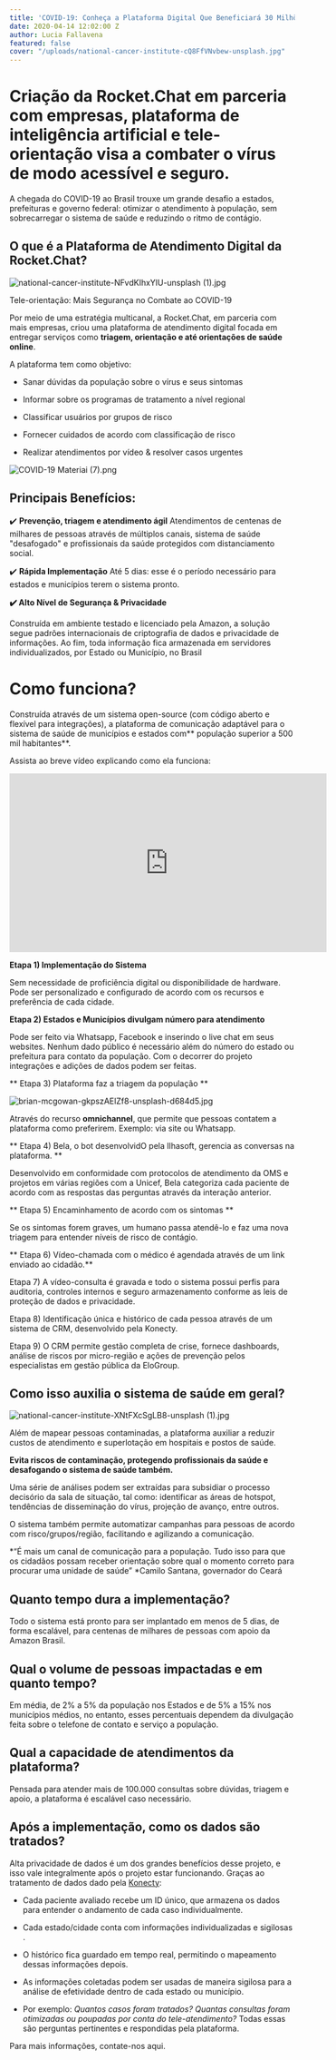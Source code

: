 ```yaml
---
title: 'COVID-19: Conheça a Plataforma Digital Que Beneficiará 30 Milhões de Brasileiros'
date: 2020-04-14 12:02:00 Z
author: Lucia Fallavena
featured: false
cover: "/uploads/national-cancer-institute-cQ8FfVNvbew-unsplash.jpg"
---
```


# Criação da Rocket.Chat em parceria com empresas, plataforma de inteligência artificial e tele-orientação visa a combater o vírus de modo acessível e seguro.

A chegada do COVID-19 ao Brasil trouxe um  grande desafio a estados, prefeituras e governo federal: otimizar o atendimento à população, sem sobrecarregar o sistema de saúde e reduzindo o ritmo de contágio.

## O que é a Plataforma de Atendimento Digital da Rocket.Chat?

![national-cancer-institute-NFvdKIhxYlU-unsplash (1).jpg](/uploads/national-cancer-institute-NFvdKIhxYlU-unsplash%20(1).jpg)

Tele-orientação: Mais Segurança no Combate ao COVID-19

Por meio de uma estratégia multicanal, a Rocket.Chat, em parceria com mais empresas, criou uma plataforma de atendimento digital focada em entregar serviços como **triagem, orientação e até orientações de saúde online**.

A plataforma tem como objetivo:

* Sanar dúvidas da população sobre o vírus e seus sintomas

* Informar sobre os programas de tratamento a nível regional

* Classificar usuários por grupos de risco

* Fornecer cuidados de acordo com classificação de risco

* Realizar atendimentos por vídeo & resolver casos urgentes

![COVID-19 Materiai (7).png](/uploads/COVID-19%20Materiai%20(7).png)

## Principais Benefícios:

✔️ **Prevenção, triagem e atendimento ágil**
Atendimentos de centenas de milhares de pessoas através de múltiplos canais, sistema de saúde "desafogado" e profissionais da saúde protegidos com distanciamento social.

✔️ **Rápida Implementação**
Até 5 dias: esse é o período necessário para estados e municípios terem o sistema pronto.

**✔️ Alto Nível de Segurança & Privacidade**

Construída em ambiente testado e licenciado pela Amazon, a solução segue padrões internacionais de criptografia de dados e privacidade de informações. Ao fim, toda informação fica armazenada em servidores individualizados, por Estado ou Município, no Brasil

# Como funciona?

Construída através de um sistema open-source (com código aberto e flexível para integrações), a plataforma de comunicação adaptável para o sistema de saúde de municípios e estados com** população superior a 500 mil habitantes**.

Assista ao breve vídeo explicando como ela funciona:

<iframe width="560" height="315" src="https://www.youtube.com/embed/uhAw_CS3bOY" frameborder="0" allow="accelerometer; autoplay; encrypted-media; gyroscope; picture-in-picture" allowfullscreen></iframe>

**Etapa 1) Implementação do Sistema**

Sem necessidade de proficiência digital ou disponibilidade de hardware. Pode ser personalizado e configurado de acordo com os recursos e preferência de cada cidade.

**Etapa 2) Estados e Municípios divulgam número para atendimento** 

Pode ser feito via Whatsapp, Facebook e inserindo o live chat em seus websites. Nenhum dado público é necessário além do número do estado ou prefeitura para contato da população. Com o decorrer do projeto integrações e adições de dados podem ser feitas.

**
Etapa 3) Plataforma faz a triagem da população **

![brian-mcgowan-gkpszAElZf8-unsplash-d684d5.jpg](/uploads/brian-mcgowan-gkpszAElZf8-unsplash-d684d5.jpg)

Através do recurso **omnichannel**, que permite que pessoas contatem a plataforma como preferirem. Exemplo: via site ou Whatsapp.

**
Etapa 4) Bela, o bot desenvolvidO pela Ilhasoft, gerencia as conversas na plataforma. **

Desenvolvido em conformidade com protocolos de atendimento da OMS e projetos em várias regiões com a Unicef, Bela categoriza cada paciente de acordo com as respostas das perguntas através da interação anterior.

**
Etapa 5) Encaminhamento de acordo com os sintomas **

Se os sintomas forem graves, um humano passa atendê-lo e faz uma nova triagem para entender níveis de risco de contágio.

**
Etapa 6) Vídeo-chamada com o médico é agendada através de um link enviado ao cidadão.**


Etapa 7) A vídeo-consulta é gravada e todo o sistema possui perfis para auditoria, controles internos e seguro armazenamento conforme as leis de proteção de dados e privacidade.


Etapa 8) Identificação única e histórico de cada pessoa através de um sistema de CRM, desenvolvido pela Konecty.


Etapa 9) O CRM permite gestão completa de crise, fornece dashboards, análise de riscos por micro-região e ações de prevenção pelos especialistas em gestão pública da EloGroup.

## Como isso auxilia o sistema de saúde em geral?

![national-cancer-institute-XNtFXcSgLB8-unsplash (1).jpg](/uploads/national-cancer-institute-XNtFXcSgLB8-unsplash%20(1).jpg)

Além de mapear pessoas contaminadas, a plataforma auxiliar a reduzir custos de atendimento e superlotação em hospitais e postos de saúde.

**Evita riscos de contaminação, protegendo profissionais da saúde e desafogando o sistema de saúde também.**

Uma série de análises podem ser extraídas para subsidiar o processo decisório da sala de situação, tal como: identificar as áreas de hotspot, tendências de disseminação do vírus, projeção de avanço, entre outros.

O sistema também permite  automatizar campanhas para pessoas de acordo com risco/grupos/região, facilitando e agilizando a comunicação.

\*“É mais um canal de comunicação para a população. Tudo isso para que os cidadãos possam receber orientação sobre qual o momento correto para procurar uma unidade de saúde” \*Camilo Santana, governador do Ceará

## Quanto tempo dura a implementação?

Todo o sistema está pronto para ser implantado em menos de 5 dias, de forma escalável, para centenas de milhares de pessoas com apoio da Amazon Brasil.

## Qual o volume de pessoas impactadas e em quanto tempo?

Em média, de 2% a 5% da população nos Estados e de 5% a 15% nos municípios médios, no entanto, esses percentuais dependem da divulgação feita sobre o telefone de contato e serviço a população.

## Qual a capacidade de atendimentos da plataforma?

Pensada para atender mais de 100.000 consultas sobre dúvidas, triagem e apoio, a plataforma é escalável caso necessário.

## Após a implementação, como os dados são tratados?

Alta privacidade de dados é um dos grandes benefícios desse projeto, e isso vale integralmente após o projeto estar funcionando. Graças ao tratamento de dados dado pela [Konecty](https://konecty.com/):

* Cada paciente avaliado recebe um ID único, que armazena os dados para entender o andamento de cada caso individualmente.

* Cada estado/cidade conta com informações individualizadas e sigilosas .

* O histórico fica guardado em tempo real, permitindo o mapeamento dessas informações depois.

* As informações coletadas podem ser usadas de maneira sigilosa para a análise de efetividade dentro de cada estado ou município.

* Por exemplo: *Quantos casos foram tratados? Quantas consultas foram otimizadas ou poupadas por conta do tele-atendimento?* Todas essas são perguntas pertinentes e respondidas pela plataforma.

Para mais informações, contate-nos aqui.